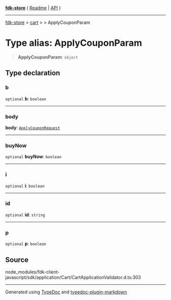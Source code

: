 [**fdk-store**](../../../README.md) ( [Readme](../../../README.md) \| [API](../../../API.md) )

---

[fdk-store](../../../API.md) > [cart](../../README.md) > [<internal>](../README.md) > ApplyCouponParam

# Type alias: ApplyCouponParam

> **ApplyCouponParam**: `object`

## Type declaration

### b

`optional` **b**: `boolean`

---

### body

**body**: [`ApplyCouponRequest`](type-alias.ApplyCouponRequest.md)

---

### buyNow

`optional` **buyNow**: `boolean`

---

### i

`optional` **i**: `boolean`

---

### id

`optional` **id**: `string`

---

### p

`optional` **p**: `boolean`

## Source

node_modules/fdk-client-javascript/sdk/application/Cart/CartApplicationValidator.d.ts:303

---

Generated using [TypeDoc](https://typedoc.org/) and [typedoc-plugin-markdown](https://www.npmjs.com/package/typedoc-plugin-markdown)
